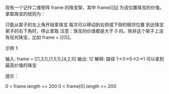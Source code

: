 现有一个记作二维矩阵 frame 的珠宝架，其中 frame[i][j] 为该位置珠宝的价值。拿取珠宝的规则为：

只能从架子的左上角开始拿珠宝
每次可以移动到右侧或下侧的相邻位置
到达珠宝架子的右下角时，停止拿取
注意：珠宝的价值都是大于 0 的。除非这个架子上没有任何珠宝，比如 frame = [[0]]。

示例 1:

输入: frame = [[1,3,1],[1,5,1],[4,2,1]]
输出: 12
解释: 路径 1→3→5→2→1 可以拿到最高价值的珠宝

提示：

0 < frame.length <= 200
0 < frame[0].length <= 200
